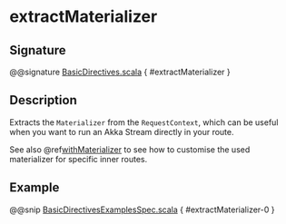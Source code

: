 <a id="extractmaterializer"></a>
# extractMaterializer

## Signature

@@signature [BasicDirectives.scala](../../../../../../../../../akka-http/src/main/scala/akka/http/scaladsl/server/directives/BasicDirectives.scala) { #extractMaterializer }

## Description

Extracts the `Materializer` from the `RequestContext`, which can be useful when you want to run an
Akka Stream directly in your route.

See also @ref[withMaterializer](withMaterializer.md#withmaterializer) to see how to customise the used materializer for specific inner routes.

## Example

@@snip [BasicDirectivesExamplesSpec.scala](../../../../../../../test/scala/docs/http/scaladsl/server/directives/BasicDirectivesExamplesSpec.scala) { #extractMaterializer-0 }